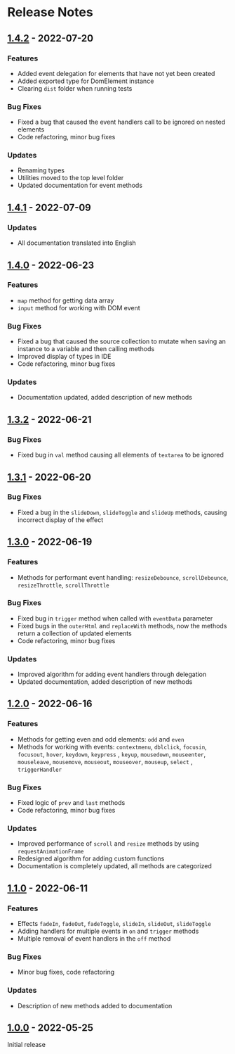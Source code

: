 # Release Notes

[1.4.2]: https://github.com/digikid/dom-element/releases/tag/1.4.2

## [1.4.2] - 2022-07-20

### Features

- Added event delegation for elements that have not yet been created
- Added exported type for DomElement instance
- Clearing `dist` folder when running tests

### Bug Fixes

- Fixed a bug that caused the event handlers call to be ignored on nested elements
- Code refactoring, minor bug fixes

### Updates

- Renaming types
- Utilities moved to the top level folder
- Updated documentation for event methods

[1.4.1]: https://github.com/digikid/dom-element/releases/tag/1.4.1

## [1.4.1] - 2022-07-09

### Updates

- All documentation translated into English

[1.4.0]: https://github.com/digikid/dom-element/releases/tag/1.4.0

## [1.4.0] - 2022-06-23

### Features

- `map` method for getting data array
- `input` method for working with DOM event

### Bug Fixes

- Fixed a bug that caused the source collection to mutate when saving an instance to a variable and then
  calling methods
- Improved display of types in IDE
- Code refactoring, minor bug fixes

### Updates

- Documentation updated, added description of new methods

[1.3.2]: https://github.com/digikid/dom-element/releases/tag/1.3.2

## [1.3.2] - 2022-06-21

### Bug Fixes

- Fixed bug in `val` method causing all elements of `textarea` to be ignored

[1.3.1]: https://github.com/digikid/dom-element/releases/tag/1.3.1

## [1.3.1] - 2022-06-20

### Bug Fixes

- Fixed a bug in the `slideDown`, `slideToggle` and `slideUp` methods, causing incorrect display of the effect

[1.3.0]: https://github.com/digikid/dom-element/releases/tag/1.3.0

## [1.3.0] - 2022-06-19

### Features

- Methods for performant event handling: `resizeDebounce`, `scrollDebounce`, `resizeThrottle`, `scrollThrottle`

### Bug Fixes

- Fixed bug in `trigger` method when called with `eventData` parameter
- Fixed bugs in the `outerHtml` and `replaceWith` methods, now the methods return a collection of updated elements
- Code refactoring, minor bug fixes

### Updates

- Improved algorithm for adding event handlers through delegation
- Updated documentation, added description of new methods

[1.2.0]: https://github.com/digikid/dom-element/releases/tag/1.2.0

## [1.2.0] - 2022-06-16

### Features

- Methods for getting even and odd elements: `odd` and `even`
- Methods for working with events: `contextmenu`, `dblclick`, `focusin`, `focusout`, `hover`, `keydown`, `keypress`
  , `keyup`, `mousedown`, `mouseenter`, `mouseleave`, `mousemove`, `mouseout`, `mouseover`, `mouseup`, `select`
  , `triggerHandler`

### Bug Fixes

- Fixed logic of `prev` and `last` methods
- Code refactoring, minor bug fixes

### Updates

- Improved performance of `scroll` and `resize` methods by using `requestAnimationFrame`
- Redesigned algorithm for adding custom functions
- Documentation is completely updated, all methods are categorized

[1.1.0]: https://github.com/digikid/dom-element/releases/tag/1.1.0

## [1.1.0] - 2022-06-11

### Features

- Effects `fadeIn`, `fadeOut`, `fadeToggle`, `slideIn`, `slideOut`, `slideToggle`
- Adding handlers for multiple events in `on` and `trigger` methods
- Multiple removal of event handlers in the `off` method

### Bug Fixes

- Minor bug fixes, code refactoring

### Updates

- Description of new methods added to documentation

[1.0.0]: https://github.com/digikid/dom-element/releases/tag/1.0.0

## [1.0.0] - 2022-05-25

Initial release
